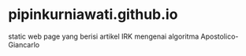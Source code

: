 # pipinkurniawati.github.io
static web page yang berisi artikel IRK mengenai algoritma Apostolico-Giancarlo
